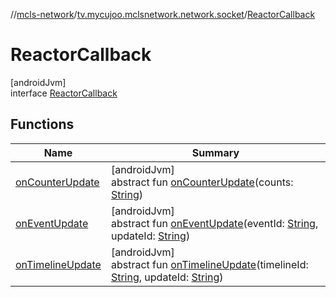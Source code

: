 //[mcls-network](../../../index.md)/[tv.mycujoo.mclsnetwork.network.socket](../index.md)/[ReactorCallback](index.md)

# ReactorCallback

[androidJvm]\
interface [ReactorCallback](index.md)

## Functions

| Name | Summary |
|---|---|
| [onCounterUpdate](on-counter-update.md) | [androidJvm]<br>abstract fun [onCounterUpdate](on-counter-update.md)(counts: [String](https://kotlinlang.org/api/latest/jvm/stdlib/kotlin/-string/index.html)) |
| [onEventUpdate](on-event-update.md) | [androidJvm]<br>abstract fun [onEventUpdate](on-event-update.md)(eventId: [String](https://kotlinlang.org/api/latest/jvm/stdlib/kotlin/-string/index.html), updateId: [String](https://kotlinlang.org/api/latest/jvm/stdlib/kotlin/-string/index.html)) |
| [onTimelineUpdate](on-timeline-update.md) | [androidJvm]<br>abstract fun [onTimelineUpdate](on-timeline-update.md)(timelineId: [String](https://kotlinlang.org/api/latest/jvm/stdlib/kotlin/-string/index.html), updateId: [String](https://kotlinlang.org/api/latest/jvm/stdlib/kotlin/-string/index.html)) |
